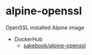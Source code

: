# alpine-openssl

OpenSSL installed Alpine image

- DockerHub
   - [sakebook/alpine-openssl](https://hub.docker.com/r/sakebook/alpine-openssl)
